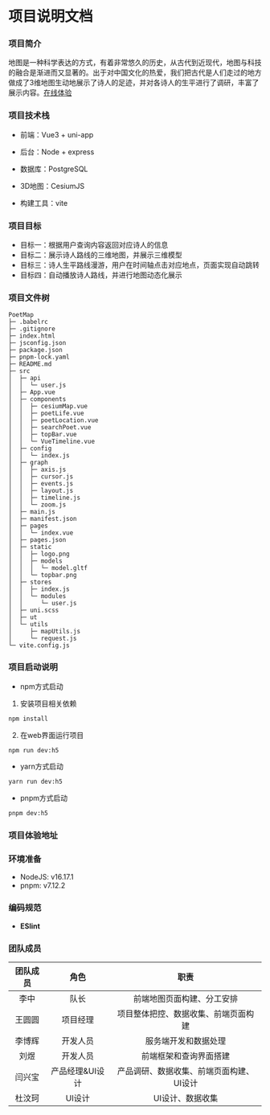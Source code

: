 # 项目说明文档
### 项目简介
地图是一种科学表达的方式，有着非常悠久的历史，从古代到近现代，地图与科技的融合是渐进而又显著的。出于对中国文化的热爱，我们把古代是人们走过的地方做成了3维地图生动地展示了诗人的足迹，并对各诗人的生平进行了调研，丰富了展示内容。[在线体验](http://101.34.228.44:55359/)
### 项目技术栈
- 前端：Vue3 + uni-app

- 后台：Node + express

- 数据库：PostgreSQL

- 3D地图：CesiumJS

- 构建工具：vite

###  **项目目标**
  - 目标一：根据用户查询内容返回对应诗人的信息
  - 目标二：展示诗人路线的三维地图，并展示三维模型
  - 目标三：诗人生平路线漫游，用户在时间轴点击对应地点，页面实现自动跳转
  - 目标四：自动播放诗人路线，并进行地图动态化展示
### 项目文件树
```
PoetMap
├─ .babelrc
├─ .gitignore
├─ index.html
├─ jsconfig.json
├─ package.json
├─ pnpm-lock.yaml
├─ README.md
├─ src
│  ├─ api
│  │  └─ user.js
│  ├─ App.vue
│  ├─ components
│  │  ├─ cesiumMap.vue
│  │  ├─ poetLife.vue
│  │  ├─ poetLocation.vue
│  │  ├─ searchPoet.vue
│  │  ├─ topBar.vue
│  │  └─ VueTimeline.vue
│  ├─ config
│  │  └─ index.js
│  ├─ graph
│  │  ├─ axis.js
│  │  ├─ cursor.js
│  │  ├─ events.js
│  │  ├─ layout.js
│  │  ├─ timeline.js
│  │  └─ zoom.js
│  ├─ main.js
│  ├─ manifest.json
│  ├─ pages
│  │  └─ index.vue
│  ├─ pages.json
│  ├─ static
│  │  ├─ logo.png
│  │  ├─ models
│  │  │  └─ model.gltf
│  │  └─ topbar.png
│  ├─ stores
│  │  ├─ index.js
│  │  └─ modules
│  │     └─ user.js
│  ├─ uni.scss
│  ├─ ut
│  └─ utils
│     ├─ mapUtils.js
│     └─ request.js
└─ vite.config.js

```
### 项目启动说明
- npm方式启动
1. 安装项目相关依赖
```bash
npm install
```
2. 在web界面运行项目
```bash
npm run dev:h5
```

- yarn方式启动
```bash
yarn run dev:h5
```

- pnpm方式启动
```bash
pnpm dev:h5
```
### 项目体验地址
### 环境准备
- NodeJS: v16.17.1
- pnpm: v7.12.2

### 编码规范

- **ESlint**

### 团队成员

| 团队成员 | 角色 | 职责 |
| :------: | :--: | :--:|
| 李中     | 队长 | 前端地图页面构建、分工安排 |
| 王圆圆 | 项目经理 | 项目整体把控、数据收集、前端页面构建 |
| 李博辉 | 开发人员 | 服务端开发和数据处理 |
| 刘煜 | 开发人员 | 前端框架和查询界面搭建 |
| 闫兴宝 | 产品经理&UI设计 | 产品调研、数据收集、前端页面构建、UI设计 |
| 杜汶珂 | UI设计 | UI设计、数据收集 |


